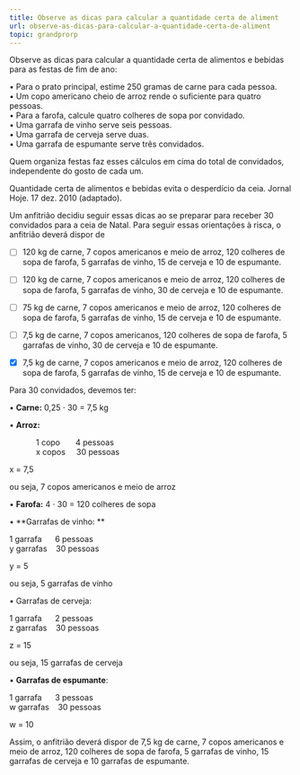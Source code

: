 ```yaml
---
title: Observe as dicas para calcular a quantidade certa de aliment
url: observe-as-dicas-para-calcular-a-quantidade-certa-de-aliment
topic: grandprorp
---
```



Observe as dicas para calcular a quantidade certa de alimentos e bebidas para as festas de fim de ano:

• Para o prato principal, estime 250 gramas de carne para cada pessoa.\
• Um copo americano cheio de arroz rende o suficiente para quatro pessoas.\
• Para a farofa, calcule quatro colheres de sopa por convidado.\
• Uma garrafa de vinho serve seis pessoas.\
• Uma garrafa de cerveja serve duas.\
• Uma garrafa de espumante serve três convidados.

Quem organiza festas faz esses cálculos em cima do total de convidados, independente do gosto de cada um.

Quantidade certa de alimentos e bebidas evita o desperdício da ceia. Jornal Hoje. 17 dez. 2010 (adaptado).

Um anfitrião decidiu seguir essas dicas ao se preparar para receber 30 convidados para a ceia de Natal. Para seguir essas orientações à risca, o anfitrião deverá dispor de



- [ ] 120 kg de carne, 7 copos americanos e meio de arroz, 120 colheres de sopa de farofa, 5 garrafas de vinho, 15 de cerveja e 10 de espumante.
- [ ] 120 kg de carne, 7 copos americanos e meio de arroz, 120 colheres de sopa de farofa, 5 garrafas de vinho, 30 de cerveja e 10 de espumante.
- [ ] 75 kg de carne, 7 copos americanos e meio de arroz, 120 colheres de sopa de farofa, 5 garrafas de vinho, 15 de cerveja e 10 de espumante.
- [ ] 7,5 kg de carne, 7 copos americanos, 120 colheres de sopa de farofa, 5 garrafas de vinho, 30 de cerveja e 10 de espumante.
- [x] 7,5 kg de carne, 7 copos americanos e meio de arroz, 120 colheres de sopa de farofa, 5 garrafas de vinho, 15 de cerveja e 10 de espumante.


Para 30 convidados, devemos ter:

• **Carne:** 0,25 ⋅ 30 = 7,5 kg

• **Arroz:** 

            1 copo       4 pessoas\
            x copos     30 pessoas

x = 7,5

ou seja, 7 copos americanos e meio de arroz

• **Farofa:** 4 ⋅ 30 = 120 colheres de sopa

• **Garrafas de vinho: **

1 garrafa      6 pessoas\
y garrafas    30 pessoas

y = 5

ou seja, 5 garrafas de vinho

• Garrafas de cerveja:

1 garrafa      2 pessoas\
z garrafas    30 pessoas

z = 15

ou seja, 15 garrafas de cerveja

• **Garrafas de espumante**:

1 garrafa      3 pessoas\
w garrafas    30 pessoas

w = 10

Assim, o anfitrião deverá dispor de 7,5 kg de carne, 7 copos americanos e meio de arroz, 120 colheres de sopa de farofa, 5 garrafas de vinho, 15 garrafas de cerveja e 10 garrafas de espumante.
